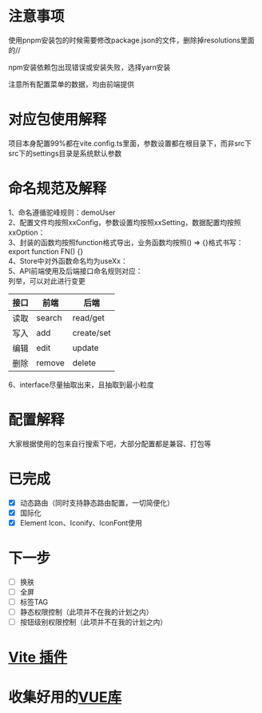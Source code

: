 # 注意事项
使用pnpm安装包的时候需要修改package.json的文件，删除掉resolutions里面的//

npm安装依赖包出现错误或安装失败，选择yarn安装

注意所有配置菜单的数据，均由前端提供

# 对应包使用解释
项目本身配置99%都在vite.config.ts里面，参数设置都在根目录下，而非src下 \
src下的settings目录是系统默认参数

# 命名规范及解释
1、命名遵循驼峰规则：demoUser \
2、配置文件均按照xxConfig，参数设置均按照xxSetting，数据配置均按照xxOption： \
3、封装的函数均按照function格式导出，业务函数均按照() => {}格式书写：export function FN() {} \
4、Store中对外函数命名均为useXx： \
5、API前端使用及后端接口命名规则对应： \
列举，可以对此进行变更

| 接口  | 前端     | 后端         |
|-----|--------|------------|
| 读取  | search | read/get   |
| 写入  | add    | create/set |
| 编辑  | edit   | update     |
| 删除  | remove | delete     |

6、interface尽量抽取出来，且抽取到最小粒度
# 配置解释
大家根据使用的包来自行搜索下吧，大部分配置都是兼容、打包等

# 已完成
- [x] 动态路由（同时支持静态路由配置，一切简便化）
- [x] 国际化
- [x] Element Icon、Iconify、IconFont使用

# 下一步
- [ ] 换肤
- [ ] 全屏
- [ ] 标签TAG
- [ ] 静态权限控制（此项并不在我的计划之内）
- [ ] 按钮级别权限控制（此项并不在我的计划之内）

# [Vite 插件](https://github.com/vitejs/awesome-vite#plugins)

# 收集好用的[VUE库](https://github.com/chao921125/web-study/blob/main/Document/VUE.MD)
